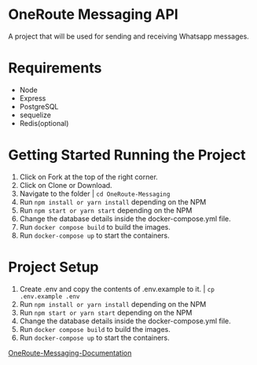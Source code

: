 # OneRoute Messaging API

A project that will be used for sending and receiving Whatsapp messages.

# Requirements

- Node
- Express
- PostgreSQL
- sequelize
- Redis(optional)

# Getting Started Running the Project

1. Click on Fork at the top of the right corner.
2. Click on Clone or Download.
3. Navigate to the folder | `cd OneRoute-Messaging`
4. Run `npm install or yarn install` depending on the NPM
5. Run `npm start or yarn start` depending on the NPM
6. Change the database details inside the docker-compose.yml file.
7. Run `docker compose build` to build the images.
8. Run `docker-compose up` to start the containers.

# Project Setup

1. Create .env and copy the contents of .env.example to it. | `cp .env.example .env`
2. Run `npm install or yarn install` depending on the NPM
3. Run `npm start or yarn start` depending on the NPM
4. Change the database details inside the docker-compose.yml file.
5. Run `docker compose build` to build the images.
6. Run `docker-compose up` to start the containers.

<!-- Add the link to the postman documentation -->

[OneRoute-Messaging-Documentation](https://documenter.getpostman.com/view/5643221/UzQuPQrD)
